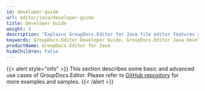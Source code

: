 ```yaml
---
id: developer-guide
url: editor/java/developer-guide
title: Developer Guide
weight: 3
description: "Explains GroupDocs.Editor for Java file editor features and shows how to edit Word, XML and text documents, Excel spread sheets, PowerPoint presentations inside your Java applications"
keywords: GroupDocs.Editor Developer Guide, GroupDocs.Editor Java Developer Guide, GroupDocs.Editor Developer Guide Java, Using GroupDocs.Editor for Java, GroupDocs.Editor for Java use cases
productName: GroupDocs.Editor for Java
hideChildren: False
---
```

{{< alert style="info" >}}
This section describes some basic and advanced use cases of GroupDocs.Editor. Please refer to [GitHub repository](https://github.com/groupdocs-editor/GroupDocs.Editor-for-Java) for more examples and samples.
{{< /alert >}}